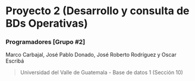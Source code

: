 # Proyecto 2 (Desarrollo y consulta de BDs Operativas)

### Programadores [Grupo #2]
Marco Carbajal, José Pablo Donado, José Roberto Rodríguez y Oscar Escribá

> Universidad del Valle de Guatemala - Base de datos 1 (Sección 10)

